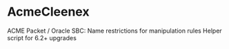 # AcmeCleenex
ACME Packet / Oracle SBC: Name restrictions for manipulation rules Helper script for 6.2+ upgrades
